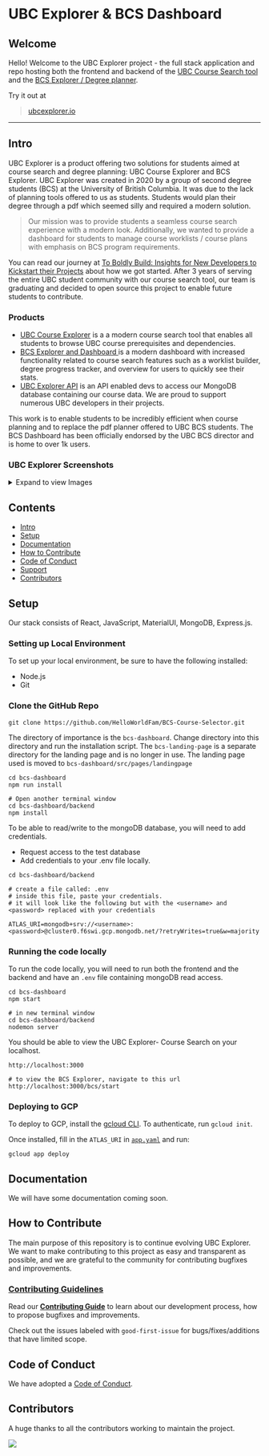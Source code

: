 # UBC Explorer & BCS Dashboard

## Welcome

Hello! Welcome to the UBC Explorer project - the full stack application and repo hosting both the frontend and backend of the [UBC Course Search tool](https://ubcexplorer.io/)  and the [BCS Explorer / Degree planner](https://ubcexplorer.io/bcs).

Try it out at 
> [ubcexplorer.io](https://ubcexplorer.io/)

---

## Intro

UBC Explorer is a product offering two solutions for students aimed at course search and degree planning: UBC Course Explorer and BCS Explorer. UBC Explorer was created in 2020 by a group of second degree students (BCS) at the University of British Columbia. It was due to the lack of planning tools offered to us as students. Students would plan their degree through a pdf which seemed silly and required a modern solution. 

> Our mission was to provide students a seamless course search experience with a modern look. Additionally, we wanted to provide a dashboard for students to manage course worklists / course plans with emphasis on BCS program requirements.

You can read our journey at [To Boldly Build: Insights for New Developers to Kickstart their Projects](https://medium.com/world-of-cultivation/to-boldly-build-insights-for-new-developers-to-kickstart-their-projects-d7354a15b396) about how we got started. After 3 years of serving the entire UBC student community with our course search tool, our team is graduating and decided to open source this project to enable future students to contribute. 


### Products
- [UBC Course Explorer](https://ubcexplorer.io/)  is a a modern course search tool that enables all students to browse UBC course prerequisites and dependencies.
- [BCS Explorer and Dashboard ](https://ubcexplorer.io/bcs) is a modern dashboard with increased functionality related to course search features such as a worklist builder, degree progress tracker, and overview for users to quickly see their stats.
- [UBC Explorer API](https://ubcexplorer.io/api) is an API enabled devs to access our MongoDB database containing our course data. We are proud to support numerous UBC developers in their projects.

This work is to enable students to be incredibly efficient when course planning and to replace the pdf planner offered to UBC BCS students. The BCS Dashboard has been officially endorsed by the UBC BCS director and is home to over 1k users.

### UBC Explorer Screenshots
<details>
	<summary>Expand to view Images</summary>

  ![bcsexplorer_8](https://user-images.githubusercontent.com/10675973/233296463-dd2af219-0208-4ea0-8219-e7e8d48b794d.png)
  ![bcsexplorer_7](https://user-images.githubusercontent.com/10675973/233296469-aa1d447b-aed5-4397-80d7-3eb52f37f637.png)
  ![bcsexplorer_6](https://user-images.githubusercontent.com/10675973/233296474-1b1b53cd-d45d-4421-9043-8b5fdf60f880.png)
  ![bcsexplorer_5](https://user-images.githubusercontent.com/10675973/233296480-387fcbde-4bf4-4889-8405-3ca3a4516734.png)
  ![bcsexplorer_4](https://user-images.githubusercontent.com/10675973/233296403-5c4d6423-967c-415e-92df-475897673a65.png)
  ![bcsexplorer_3](https://user-images.githubusercontent.com/10675973/233296441-7dca650f-8f02-48ae-a9ae-14268326b866.png)
  ![bcsexplorer_2](https://user-images.githubusercontent.com/10675973/233296443-ce6a38e2-ef0e-46a5-b3eb-6c1e972390ba.png)
  ![bcsexplorer_1](https://user-images.githubusercontent.com/10675973/233296458-0c9f624e-3155-43c1-930b-a3e8ff693af1.png)
  ![bcsexplorer_9](https://user-images.githubusercontent.com/10675973/233296461-353a3566-9d0f-4f22-a682-1bfad329de35.png)
  
</details>

## Contents

- [Intro](#intro)
- [Setup](#setup)
- [Documentation](#documentation)
- [How to Contribute](#how-to-contribute)
- [Code of Conduct](#code-of-conduct)
- [Support](#support)
- [Contributors](#contributors)

## Setup

Our stack consists of React, JavaScript, MaterialUI, MongoDB, Express.js.

### Setting up Local Environment

To set up your local environment, be sure to have the following installed:

- Node.js
- Git

### Clone the GitHub Repo

```
git clone https://github.com/HelloWorldFam/BCS-Course-Selector.git
```

The directory of importance is the `bcs-dashboard`. Change directory into this directory and run the installation script. The `bcs-landing-page` is a separate directory for the landing page and is no longer in use. The landing page used is moved to `bcs-dashboard/src/pages/landingpage`

```
cd bcs-dashboard
npm run install

# Open another terminal window
cd bcs-dashboard/backend
npm install

```

To be able to read/write to the mongoDB database, you will need to add credentials.

- Request access to the test database
- Add credentials to your .env file locally.

```
cd bcs-dashboard/backend

# create a file called: .env
# inside this file, paste your credentials.
# it will look like the following but with the <username> and <password> replaced with your credentials

ATLAS_URI=mongodb+srv://<username>:<password>@cluster0.f6swi.gcp.mongodb.net/?retryWrites=true&w=majority
```

### Running the code locally

To run the code locally, you will need to run both the frontend and the backend and have an `.env` file containing mongoDB read access.

```
cd bcs-dashboard
npm start

# in new terminal window
cd bcs-dashboard/backend
nodemon server
```

You should be able to view the UBC Explorer- Course Search on your localhost.

```
http://localhost:3000

# to view the BCS Explorer, navigate to this url
http://localhost:3000/bcs/start
```

### Deploying to GCP

To deploy to GCP, install the [gcloud CLI](https://cloud.google.com/sdk/docs/install). To authenticate, run `gcloud init`.

Once installed, fill in the `ATLAS_URI` in [`app.yaml`](app.yaml) and run:

```
gcloud app deploy
```

## Documentation

We will have some documentation coming soon.

## How to Contribute

The main purpose of this repository is to continue evolving UBC Explorer. We want to make contributing to this project as easy and transparent as possible, and we are grateful to the community for contributing bugfixes and improvements.

### [Contributing Guidelines](CONTRIBUTING.md)

Read our [**Contributing Guide**](CONTRIBUTING.md) to learn about our development process, how to propose bugfixes and improvements.

Check out the issues labeled with `good-first-issue` for bugs/fixes/additions that have limited scope.

## Code of Conduct

We have adopted a [Code of Conduct](CODE_OF_CONDUCT.md).


## Contributors
A huge thanks to all the contributors working to maintain the project.

<a href="https://github.com/HelloWorldFam/UBCExplorer/graphs/contributors">
  <img src="https://contrib.rocks/image?repo=HelloWorldFam/UBCExplorer" />
</a>



